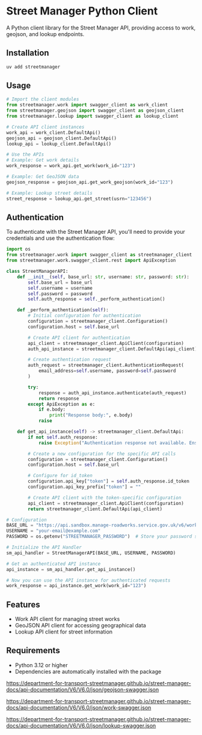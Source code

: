 # Street Manager Python Client

A Python client library for the Street Manager API, providing access to work, geojson, and lookup endpoints.

## Installation

```bash
uv add streetmanager
```

## Usage

```python
# Import the client modules
from streetmanager.work import swagger_client as work_client
from streetmanager.geojson import swagger_client as geojson_client
from streetmanager.lookup import swagger_client as lookup_client

# Create API client instances
work_api = work_client.DefaultApi()
geojson_api = geojson_client.DefaultApi()
lookup_api = lookup_client.DefaultApi()

# Use the APIs
# Example: Get work details
work_response = work_api.get_work(work_id="123")

# Example: Get GeoJSON data
geojson_response = geojson_api.get_work_geojson(work_id="123")

# Example: Lookup street details
street_response = lookup_api.get_street(usrn="123456")
```

## Authentication

To authenticate with the Street Manager API, you'll need to provide your credentials and use the authentication flow:

```python
import os
from streetmanager.work import swagger_client as streetmanager_client
from streetmanager.work.swagger_client.rest import ApiException

class StreetManagerAPI:
    def __init__(self, base_url: str, username: str, password: str):
        self.base_url = base_url
        self.username = username
        self.password = password
        self.auth_response = self._perform_authentication()

    def _perform_authentication(self):
        # Initial configuration for authentication
        configuration = streetmanager_client.Configuration()
        configuration.host = self.base_url

        # Create API client for authentication
        api_client = streetmanager_client.ApiClient(configuration)
        auth_api_instance = streetmanager_client.DefaultApi(api_client)

        # Create authentication request
        auth_request = streetmanager_client.AuthenticationRequest(
            email_address=self.username, password=self.password
        )

        try:
            response = auth_api_instance.authenticate(auth_request)
            return response
        except ApiException as e:
            if e.body:
                print("Response body:", e.body)
            raise

    def get_api_instance(self) -> streetmanager_client.DefaultApi:
        if not self.auth_response:
            raise Exception("Authentication response not available. Ensure authentication was successful.")

        # Create a new configuration for the specific API calls
        configuration = streetmanager_client.Configuration()
        configuration.host = self.base_url

        # Configure for id_token
        configuration.api_key["token"] = self.auth_response.id_token
        configuration.api_key_prefix["token"] = ""

        # Create API client with the token-specific configuration
        api_client = streetmanager_client.ApiClient(configuration)
        return streetmanager_client.DefaultApi(api_client)

# Configuration
BASE_URL = "https://api.sandbox.manage-roadworks.service.gov.uk/v6/work"
USERNAME = "your-email@example.com"
PASSWORD = os.getenv("STREETMANAGER_PASSWORD")  # Store your password securely in environment variables

# Initialize the API Handler
sm_api_handler = StreetManagerAPI(BASE_URL, USERNAME, PASSWORD)

# Get an authenticated API instance
api_instance = sm_api_handler.get_api_instance()

# Now you can use the API instance for authenticated requests
work_response = api_instance.get_work(work_id="123")
```

## Features

- Work API client for managing street works
- GeoJSON API client for accessing geographical data
- Lookup API client for street information

## Requirements

- Python 3.12 or higher
- Dependencies are automatically installed with the package

<https://department-for-transport-streetmanager.github.io/street-manager-docs/api-documentation/V6/V6.0/json/geojson-swagger.json>

<https://department-for-transport-streetmanager.github.io/street-manager-docs/api-documentation/V6/V6.0/json/work-swagger.json>

<https://department-for-transport-streetmanager.github.io/street-manager-docs/api-documentation/V6/V6.0/json/lookup-swagger.json>
